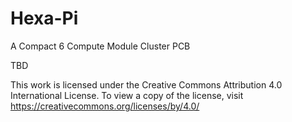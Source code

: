 # Hexa-Pi
A Compact 6 Compute Module Cluster PCB

TBD

This work is licensed under the Creative Commons Attribution 4.0 International License. To view a copy of the license, visit https://creativecommons.org/licenses/by/4.0/
